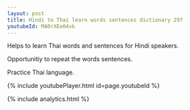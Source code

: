 ```yaml
---
layout: post
title: Hindi to Thai learn words sentences dictionary 297 
youtubeId: MA0rXEe04vk
---
```

 
 
Helps to learn Thai words and sentences for Hindi speakers.

Opportunitiy to repeat the words sentences. 

Practice Thai language. 
 
{% include youtubePlayer.html id=page.youtubeId %}
 
 
{% include analytics.html %}